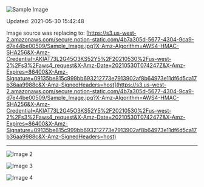 
![Sample Image](https://s3.us-west-2.amazonaws.com/secure.notion-static.com/4b7a305d-5677-4304-9ca9-d7e44be00509/Sample_Image.jpg?X-Amz-Algorithm=AWS4-HMAC-SHA256&X-Amz-Credential=AKIAT73L2G45O3KS52Y5%2F20210530%2Fus-west-2%2Fs3%2Faws4_request&X-Amz-Date=20210530T115106Z&X-Amz-Expires=86400&X-Amz-Signature=26c461a48bc2a9a72e07aeee46a00a6a37220e810e8dfd780b33f84b3d012173&X-Amz-SignedHeaders=host)

Updated: 2021-05-30 15:42:48

Image source was replacing to: [https://s3.us-west-2.amazonaws.com/secure.notion-static.com/4b7a305d-5677-4304-9ca9-d7e44be00509/Sample_Image.jpg?X-Amz-Algorithm=AWS4-HMAC-SHA256&X-Amz-Credential=AKIAT73L2G45O3KS52Y5%2F20210530%2Fus-west-2%2Fs3%2Faws4_request&X-Amz-Date=20210530T074247Z&X-Amz-Expires=86400&X-Amz-Signature=09135be815c999bb693212773e7913902af8b64973e11df6d5ca17b36aa9988c&X-Amz-SignedHeaders=host](https://s3.us-west-2.amazonaws.com/secure.notion-static.com/4b7a305d-5677-4304-9ca9-d7e44be00509/Sample_Image.jpg?X-Amz-Algorithm=AWS4-HMAC-SHA256&X-Amz-Credential=AKIAT73L2G45O3KS52Y5%2F20210530%2Fus-west-2%2Fs3%2Faws4_request&X-Amz-Date=20210530T074247Z&X-Amz-Expires=86400&X-Amz-Signature=09135be815c999bb693212773e7913902af8b64973e11df6d5ca17b36aa9988c&X-Amz-SignedHeaders=host)

---

![Image 2](https://s3.us-west-2.amazonaws.com/secure.notion-static.com/6cd34cb4-d9b7-4064-86e0-92abf7c71dbd/Sample_Image.jpg?X-Amz-Algorithm=AWS4-HMAC-SHA256&X-Amz-Credential=AKIAT73L2G45O3KS52Y5%2F20210530%2Fus-west-2%2Fs3%2Faws4_request&X-Amz-Date=20210530T115106Z&X-Amz-Expires=86400&X-Amz-Signature=94a61f91b9103b6cc83ba4e6e3277d8d7c6a84583a46bf260f4196f9858888ba&X-Amz-SignedHeaders=host)

![Image 3](https://s3.us-west-2.amazonaws.com/secure.notion-static.com/527d6205-ab37-40e1-bd2c-af66b0ab266e/my_caption.jpg?X-Amz-Algorithm=AWS4-HMAC-SHA256&X-Amz-Credential=AKIAT73L2G45O3KS52Y5%2F20210530%2Fus-west-2%2Fs3%2Faws4_request&X-Amz-Date=20210530T115106Z&X-Amz-Expires=86400&X-Amz-Signature=02991a0b8e30420fcfcb0962239dab2bb8f3e0c625c9d64242d30cb75428abb1&X-Amz-SignedHeaders=host)

![Image 4](https://s3.us-west-2.amazonaws.com/secure.notion-static.com/0f8f6c1b-b05c-4377-928f-61ec5c2ca59d/Sample_Image.jpg?X-Amz-Algorithm=AWS4-HMAC-SHA256&X-Amz-Credential=AKIAT73L2G45O3KS52Y5%2F20210530%2Fus-west-2%2Fs3%2Faws4_request&X-Amz-Date=20210530T115107Z&X-Amz-Expires=86400&X-Amz-Signature=12fe5859d67ec9c244014ce37e14ff56e53861de5b3c28c4a344fe01a3f2709d&X-Amz-SignedHeaders=host)




<!-- Generated by NotionPageWriter
notion-down.version = 0.0.1
notion-down.revision = b'79849d8'
-->